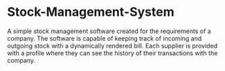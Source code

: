 # Stock-Management-System 
A simple stock management software created for the requirements of a company. The software is capable of keeping track of incoming and outgoing stock with a dynamically rendered bill. Each supplier is provided with a profile where they can see the history of their transactions with the company.
